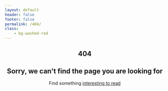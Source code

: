 ```yaml
---
layout: default
header: false
footer: false
permalink: /404/
class:
    - bg-washed-red
---
```


<section class="flex justify-center">
  <header class="flex flex-column items-center-l mw9 lh-copy pa3">
    <h1 class="f1 f-headline-l fw9 code red mb3 tracked-tight">404</h1>
    <h2 class="f1-l fw4">Sorry, we can't find the page you are looking for</h2>
    <p class="f4 f3-l fw3 sans-serif mt4">Find something <a class="hover-silver" href="{{ site.data.theme.text.full_archive_url | relative_url }}">interesting to read</a></p>
  </header>
</section>